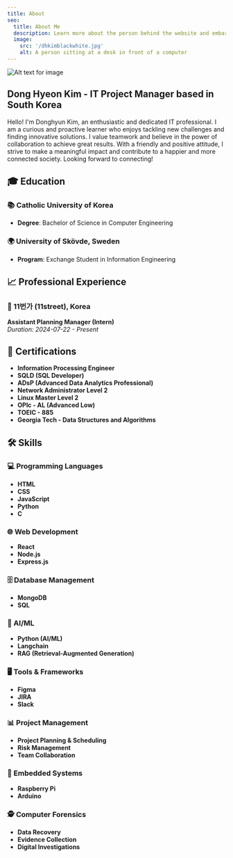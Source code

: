 ```yaml
---
title: About
seo:
  title: About Me
  description: Learn more about the person behind the website and embark on a journey of inspiration and shared experiences.
  image:
    src: '/dhkimblackwhite.jpg'
    alt: A person sitting at a desk in front of a computer
---
```


![Alt text for image](/dhkimblackwhite.jpg)

## Dong Hyeon Kim - IT Project Manager based in South Korea


Hello! I'm Donghyun Kim, an enthusiastic and dedicated IT professional. I am a curious and proactive learner who enjoys tackling new challenges and finding innovative solutions. I value teamwork and believe in the power of collaboration to achieve great results. With a friendly and positive attitude, I strive to make a meaningful impact and contribute to a happier and more connected society. Looking forward to connecting!

## 🎓 Education

### 📚 Catholic University of Korea
- **Degree**: Bachelor of Science in Computer Engineering

### 🌍 University of Skövde, Sweden
- **Program**: Exchange Student in Information Engineering

## 📈 Professional Experience

### 🛒 11번가 (11street), Korea
**Assistant Planning Manager (Intern)**  
*Duration: 2024-07-22 - Present*

## 📜 Certifications

- **Information Processing Engineer**
- **SQLD (SQL Developer)**
- **ADsP (Advanced Data Analytics Professional)**
- **Network Administrator Level 2**
- **Linux Master Level 2**
- **OPIc - AL (Advanced Low)**
- **TOEIC - 885**
- **Georgia Tech - Data Structures and Algorithms**

## 🛠️ Skills

### 💻 Programming Languages
- **HTML**
- **CSS**
- **JavaScript**
- **Python**
- **C**

### 🌐 Web Development
- **React**
- **Node.js**
- **Express.js**

### 🗄️ Database Management
- **MongoDB**
- **SQL**

### 🧠 AI/ML
- **Python (AI/ML)**
- **Langchain**
- **RAG (Retrieval-Augmented Generation)**

### 🖥️ Tools & Frameworks
- **Figma**
- **JIRA**
- **Slack**

### 📊 Project Management
- **Project Planning & Scheduling**
- **Risk Management**
- **Team Collaboration**

### 🔧 Embedded Systems
- **Raspberry Pi**
- **Arduino**

### 🕵️ Computer Forensics
- **Data Recovery**
- **Evidence Collection**
- **Digital Investigations**